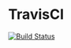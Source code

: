 # TravisCI
[![Build Status](https://travis-ci.org/Iapa/TravisCI.svg?branch=master)](https://travis-ci.org/Iapa/TravisCI)
